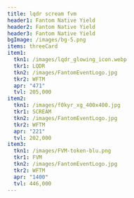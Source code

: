 ```yaml
---
title: lqdr scream fvm
header1: Fantom Native Yield
header2: Fantom Native Yield
header3: Fantom Native Yield
bgImage: /images/bg-5.png
items: threeCard
item1:
  tkn1: /images/lqdr_glowing_icon.webp
  tkr1: LQDR
  tkn2: /images/FantomEventLogo.jpg
  tkr2: WFTM
  apr: "471"
  tvl: 205,000
item2:
  tkn1: /images/f0kyr_xg_400x400.jpg
  tkr1: SCREAM
  tkn2: /images/FantomEventLogo.jpg
  tkr2: WFTM
  apr: "221"
  tvl: 202,000
item3:
  tkn1: /images/FVM-token-blu.png
  tkr1: FVM
  tkn2: /images/FantomEventLogo.jpg
  tkr2: WFTM
  apr: "1400"
  tvl: 446,000
---
```

